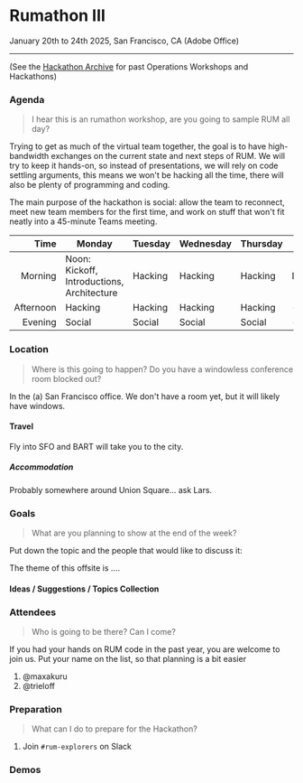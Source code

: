 # Rumathon III

January 20th to 24th 2025, San Francisco, CA (Adobe Office)

---

(See the [Hackathon Archive](./README.md) for past Operations Workshops and Hackathons)

### Agenda

> I hear this is an rumathon workshop, are you going to sample RUM all day?

Trying to get as much of the virtual team together, the goal is to have high-bandwidth exchanges on the current state and next steps of RUM. We will try to keep it hands-on, so instead
of presentations, we will rely on code settling arguments, this means we won't be hacking all the time, there will also be plenty
of programming and coding.

The main purpose of the hackathon is social: allow the team to reconnect, meet new team members for the first time, and work on
stuff that won't fit neatly into a 45-minute Teams meeting.

|      Time | Monday                                                 | Tuesday | Wednesday | Thursday | Friday  |
| --------: | ------------------------------------------------------ | ------- | --------- | -------- | ------- |
|   Morning | Noon: Kickoff, Introductions, Architecture             | Hacking | Hacking   | Hacking  | Demos   |
| Afternoon | Hacking                                                | Hacking | Hacking   | Hacking  | -       |
|   Evening | Social                                                 | Social  | Social    | Social   | -       |

### Location

> Where is this going to happen? Do you have a windowless conference room blocked out?

In the (a) San Francisco office. We don't have a room yet, but it will likely have windows.

#### Travel

Fly into SFO and BART will take you to the city.

##### Accommodation

Probably somewhere around Union Square... ask Lars.


### Goals

> What are you planning to show at the end of the week?

Put down the topic and the people that would like to discuss it:

The theme of this offsite is ....

#### Ideas / Suggestions / Topics Collection


### Attendees

> Who is going to be there? Can I come?

If you had your hands on RUM code in the past year, you are welcome to join us. Put your name on the list, so that planning is a bit easier

1. @maxakuru
2. @trieloff

### Preparation

> What can I do to prepare for the Hackathon?

1. Join `#rum-explorers` on Slack

### Demos
